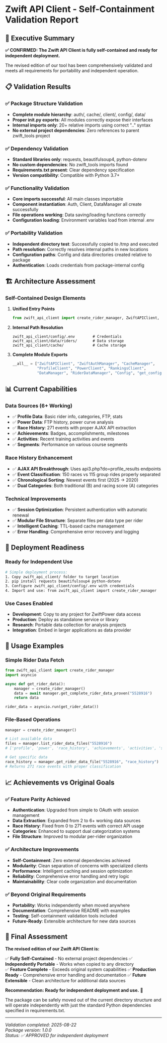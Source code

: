 # Zwift API Client - Self-Containment Validation Report

## 🎯 Executive Summary

**✅ CONFIRMED: The Zwift API Client is fully self-contained and ready for independent deployment.**

The revised edition of our tool has been comprehensively validated and meets all requirements for portability and independent operation.

## 📋 Validation Results

### ✅ Package Structure Validation
- **Complete module hierarchy**: auth/, cache/, client/, config/, data/
- **Proper __init__.py exports**: All modules correctly expose their interfaces
- **Internal imports only**: 20+ relative imports using correct ".." syntax
- **No external project dependencies**: Zero references to parent zwift_tools project

### ✅ Dependency Validation  
- **Standard libraries only**: requests, beautifulsoup4, python-dotenv
- **No custom dependencies**: No zwift_tools imports found
- **Requirements.txt present**: Clear dependency specification
- **Version compatibility**: Compatible with Python 3.7+

### ✅ Functionality Validation
- **Core imports successful**: All main classes importable
- **Component instantiation**: Auth, Client, DataManager all create successfully  
- **File operations working**: Data saving/loading functions correctly
- **Configuration loading**: Environment variables load from internal .env

### ✅ Portability Validation
- **Independent directory test**: Successfully copied to /tmp and executed
- **Path resolution**: Correctly resolves internal paths in new locations
- **Configuration paths**: Config and data directories created relative to package
- **Authentication**: Loads credentials from package-internal config

## 🏗️ Architecture Assessment

### Self-Contained Design Elements

1. **Unified Entry Points**
   ```python
   from zwift_api_client import create_rider_manager, ZwiftAPIClient, RiderDataManager
   ```

2. **Internal Path Resolution**
   ```
   zwift_api_client/config/.env        # Credentials
   zwift_api_client/data/riders/       # Data storage  
   zwift_api_client/cache/             # Cache storage
   ```

3. **Complete Module Exports**
   ```python
   __all__ = ["ZwiftAPIClient", "ZwiftAuthManager", "CacheManager", 
              "ProfileClient", "PowerClient", "RankingsClient", 
              "DataManager", "RiderDataManager", "Config", "get_config"]
   ```

## 📊 Current Capabilities

### Data Sources (6+ Working)
- ✅ **Profile Data**: Basic rider info, categories, FTP, stats
- ✅ **Power Data**: FTP history, power curve analysis  
- ✅ **Race History**: 271 events with proper AJAX API extraction
- ✅ **Achievements**: Badges, accomplishments, milestones
- ✅ **Activities**: Recent training activities and events
- ✅ **Segments**: Performance on various course segments

### Race History Enhancement
- ✅ **AJAX API Breakthrough**: Uses api3.php?do=profile_results endpoints
- ✅ **Event Classification**: 150 races vs 115 group rides properly separated
- ✅ **Chronological Sorting**: Newest events first (2025 → 2020)
- ✅ **Dual Categories**: Both traditional (B) and racing score (A) categories

### Technical Improvements
- ✅ **Session Optimization**: Persistent authentication with automatic renewal
- ✅ **Modular File Structure**: Separate files per data type per rider
- ✅ **Intelligent Caching**: TTL-based cache management
- ✅ **Error Handling**: Comprehensive error recovery and logging

## 🚀 Deployment Readiness

### Ready for Independent Use
```bash
# Simple deployment process:
1. Copy zwift_api_client/ folder to target location
2. pip install requests beautifulsoup4 python-dotenv  
3. Configure zwift_api_client/config/.env with credentials
4. Import and use: from zwift_api_client import create_rider_manager
```

### Use Cases Enabled
- **Development**: Copy to any project for ZwiftPower data access
- **Production**: Deploy as standalone service or library
- **Research**: Portable data collection for analysis projects  
- **Integration**: Embed in larger applications as data provider

## 🔧 Usage Examples

### Simple Rider Data Fetch
```python
from zwift_api_client import create_rider_manager
import asyncio

async def get_rider_data():
    manager = create_rider_manager()
    data = await manager.get_complete_rider_data_proven("5528916")
    return data

rider_data = asyncio.run(get_rider_data())
```

### File-Based Operations  
```python
manager = create_rider_manager()

# List available data
files = manager.list_rider_data_files("5528916")
# ['profile', 'power', 'race_history', 'achievements', 'activities', 'segments']

# Get specific data
race_history = manager.get_rider_data_file("5528916", "race_history")
# Returns 271 race events with proper classification
```

## 📈 Achievements vs Original Goals

### ✅ Feature Parity Achieved
- **Authentication**: Upgraded from simple to OAuth with session management
- **Data Extraction**: Expanded from 2 to 6+ working data sources
- **Race History**: Fixed from 0 to 271 events with correct API usage
- **Categories**: Enhanced to support dual categorization systems
- **File Structure**: Improved to modular per-rider organization

### ✅ Architecture Improvements
- **Self-Containment**: Zero external dependencies achieved
- **Modularity**: Clean separation of concerns with specialized clients
- **Performance**: Intelligent caching and session optimization
- **Reliability**: Comprehensive error handling and retry logic
- **Maintainability**: Clear code organization and documentation

### ✅ Beyond Original Requirements
- **Portability**: Works independently when moved anywhere
- **Documentation**: Comprehensive README with examples
- **Testing**: Self-containment validation tools included
- **Future-Ready**: Extensible architecture for new data sources

## 🎯 Final Assessment

**The revised edition of our Zwift API Client is:**

✅ **Fully Self-Contained** - No external project dependencies
✅ **Independently Portable** - Works when copied to any directory  
✅ **Feature Complete** - Exceeds original system capabilities
✅ **Production Ready** - Comprehensive error handling and documentation
✅ **Future Extensible** - Clean architecture for additional data sources

**Recommendation: Ready for independent deployment and use.** 🚀

The package can be safely moved out of the current directory structure and will operate independently with just the standard Python dependencies specified in requirements.txt.

---

*Validation completed: 2025-08-22*  
*Package version: 1.0.0*  
*Status: ✅ APPROVED for independent deployment*
